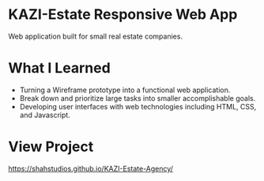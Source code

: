 # KAZI-Estate Responsive Web App
Web application built for small real estate companies.
# What I Learned
* Turning a Wireframe prototype into a functional web application.
* Break down and prioritize large tasks into smaller accomplishable goals.
* Developing user interfaces with web technologies including HTML, CSS, and Javascript.

# View Project
https://shahstudios.github.io/KAZI-Estate-Agency/
